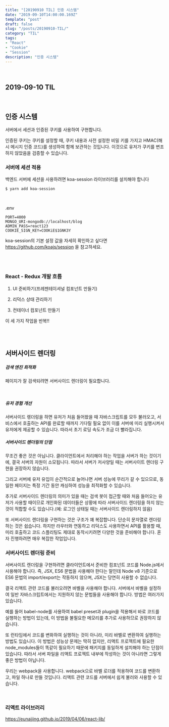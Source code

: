 ```yaml
---
title: "[20190910 TIL] 인증 시스템"
date: "2019-09-10T14:00:00.169Z"
template: "post"
draft: false
slug: "/posts/20190910-TIL/"
category: "TIL"
tags:
- "React"
- "Cookie"
- "Session"
description: "인증 시스템"
---
```


<br>

## 2019-09-10 TIL

<br>

## 인증 시스템

서버에서 세션과 인증된 쿠키를 사용하여 구현합니다.

인증된 쿠키는 쿠키를 설정할 때, 쿠키 내용과 사전 설정한 비밀 키를 가지고 HMAC(해시 메시지 인증 코드)를 생성하여 함께 보관하는 것입니다. 이것으로 유저가 쿠키를 변조하지 않았음을 검증할 수 있습니다.

### 서버에 세션 적용

백엔드 서버에 세션을 사용하려면 koa-session 라이브러리를 설치해야 합니다

`$ yarn add koa-session`

<br>

.env

```
PORT=4000
MONGO_URI-mongodb://localhost/blog
ADMIN_PASS=react123
COOKIE_SIGN_KEY=COOKiE$1GNK3Y
```

koa-session의 기본 설정 값을 자세히 확인하고 싶다면 https://github.com/koajs/session 을 참고하세요.

<br>
<br>

### React - Redux 개발 흐름

1. UI 준비하기(프레젠테이셔널 컴포넌트 만들기)

2. 리덕스 상태 관리하기

3. 컨테이너 컴포넌트 만들기

이 세 가지 작업을 반복!!


<br>
<br>

## 서버사이드 렌더링

##### 검색 엔진 최적화

페이지가 잘 검색되려면 서버사이드 렌더링이 필요합니다.

<br>

##### 유저 경험 개선

서버사이드 렝더링을 하면 유저가 처음 들어왔을 때 자바스크립트를 모두 불러오고, 서비스에서 호출하는 API를 완료할 때까지 기다릴 필요 없이 이를 서버에 미리 실행시켜서 유저에게 제공할 수 있습니다. 따라서 초기 로딩 속도가 조금 더 빨라집니다.

##### 서버사이드 렌더링의 단점

무조건 좋은 것은 아닙니다. 클라이언트에서 처리해야 하는 작업을 서버가 하는 것이기에, 결국 서버의 자원이 소모됩니다. 따라서 서버가 저사양일 때는 서버사이트 렌더링 구현을 권장하지 않습니다.

그리고 서버에 유저 유입이 순간적으로 늘어나면 서버 성능에 무리가 갈 수 있으므로, 동일한 페이지는 특정 기간 동안 캐싱하여 성능을 최적화할 수 있습니다.

추가로 서버사이드 렌더링의 의미가 있을 때는 검색 봇이 접근할 때와 처음 들어오는 유저가 사용할 때이므로 개인화된 데이터들은 상황에 따라 서버사이드 렌더링을 하지 않는 것이 적합할 수도 있습니다.(예: 로그인 상태일 때는 서버사이드 렌더링하지 않음)

또 서버사이드 렌더링을 구현하는 것은 구조가 꽤 복잡합니다.
단순히 문자열로 렌더링하는 것은 쉽습니다.
하지만 라우터와 연동하고 리덕스도 사용하면서 API를 활용할 때, 미리 호출하고 코드 스플리팅도 제대로 동작시키려면 다양한 것을 준비해야 합니다. 혼자 진행하려면 매우 복잡한 작업입니다.


### 서버사이드 렌더링 준비

서버사이트 렌더링을 구현하려면 클라이언트에서 준비한 컴포넌트 코드를 Node.js에서 사용해야 합니다. 즉, JSX, ES6 문법을 사용해야 한다는 말인데 Node v8 기준으로 ES6 문법의 import/export는 작동하지 않으며, JSX는 당연히 사용할 수 없습니다.

결국 리액트 관련 코드를 불러오려면 바벨을 사용해야 합니다. 서버에서 바벨을 설정하여 일반 자바스크립트에서는 지원하지 않는 문법들을 사용해야 합니다. 방법은 여러가지 있습니다.

예를 들어 babel-node를 사용하여 babel preset과 plugin을 적용해서 바로 코드를 실행하는 방법이 있는데, 이 방법을 불필요한 메모리를 추가로 사용하므로 권장하지 않습니다.

또 런타임에서 코드를 변화하여 실행하는 것이 아니라, 미리 바벨로 변환하여 실행하는 방법도 있습니다. 이 방법은 성능상 문제는 딱히 없지만, 리액트 프로젝트에 필요한 node_modules들이 똑같이 필요하기 때문에 패키지를 동일하게 설치해야 하는 단점이 있습니다. 따라서 서버 파일을 리액트 프로젝트 내부에 작성하는 것이 아니라면 그렇게 좋은 방법이 아닙니다.

우리는 webpack을 사용합니다. webpack으로 바벨 로더를 적용하여 코드를 변환하고, 파일 하나로 만들 것입니다. 리액트 관련 코드를 서버에서 쉽게 불러와 사용할 수 있습니다.

<br>

### 리액트 라이브러리

https://eunajjing.github.io/2019/04/06/react-lib/
